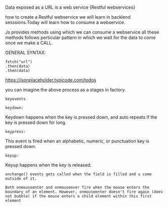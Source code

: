 <!-- Asynchronous JS -->

Data exposed as a URL is a web service {Restful webservices}

how to create a Restful webservice we will learn in backlend sesssions.Today will learn how to consume a webservice.

Js provides methods using which we can consume a webservice all these methods follows perticular pattern in which we wait for the data to come once we make a CALL.




GENERAL SYNTAX:

    fetch("url")
    .then(data)
    .then(data)

<!-- JSON SAMPLE -->

https://jsonplaceholder.typicode.com/todos

you can imagine the above process as a stages in factory.

    keyevents

    keydown:
Keydown happens when the key is pressed down, and auto repeats if the key is pressed down for long.

    keypress:
This event is fired when an alphabetic, numeric, or punctuation key is pressed down.

    keyup:
Keyup happens when the key is released.

    onchange() events gets called when the field is filled and u come outside of it.

    Both onmouseenter and onmouseover fire when the mouse enters the boundary of an element. However, onmouseenter doesn't fire again (does not bubble) if the mouse enters a child element within this first element













